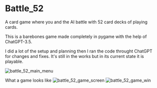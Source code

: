 # Battle_52
A card game where you and the AI battle with 52 card decks of playing cards.

This is a barebones game made completely in pygame with the help of ChatGPT-3.5.

I did a lot of the setup and planning then I ran the code throught ChatGPT for changes and fixes.
It's still in the works but in its current state it is playable.

![battle_52_main_menu](https://github.com/xbackslash/Battle_52/assets/81842238/4fceb5be-c0f6-4860-8786-0e268ba06038)

What a game looks like
![battle_52_game_screen](https://github.com/xbackslash/Battle_52/assets/81842238/440c49eb-2611-4633-8083-22bf2d3845b4)
![battle_52_game_win](https://github.com/xbackslash/Battle_52/assets/81842238/b2e1b01a-905c-45b8-95d3-a2a82f8391cf)
